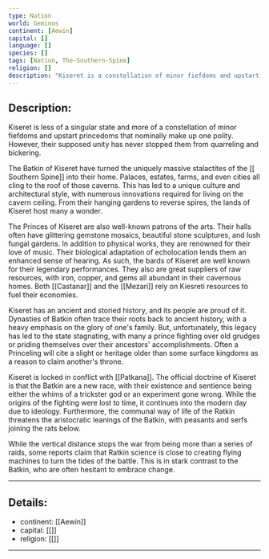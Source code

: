 ```yaml
---
type: Nation
world: Geminos
continent: [Aewin]
capital: []
language: []
species: []
tags: [Nation, The-Southern-Spine]
religion: []
description: "Kiseret is a constellation of minor fiefdoms and upstart princedoms that nominally make up one unified state. However, their supposed unity has never stopped them from squabbling and bickering."
---
```


## Description:

Kiseret is less of a singular state and more of a constellation of minor fiefdoms and upstart princedoms that nominally make up one polity. However, their supposed unity has never stopped them from quarreling and bickering.

The Batkin of Kiseret have turned the uniquely massive stalactites of the [[ Southern Spine]] into their home. Palaces, estates, farms, and even cities all cling to the roof of those caverns. This has led to a unique culture and architectural style, with numerous innovations required for living on the cavern ceiling. From their hanging gardens to reverse spires, the lands of Kiseret host many a wonder.

The Princes of Kiseret are also well-known patrons of the arts. Their halls often have glittering gemstone mosaics, beautiful stone sculptures, and lush fungal gardens. In addition to physical works, they are renowned for their love of music. Their biological adaptation of echolocation lends them an enhanced sense of hearing. As such, the bards of Kiseret are well known for their legendary performances. They also are great suppliers of raw resources, with iron, copper, and gems all abundant in their cavernous homes. Both [[Castanar]] and the [[Mezari]] rely on Kiesreti resources to fuel their economies. 

Kiseret has an ancient and storied history, and its people are proud of it. Dynasties of Batkin often trace their roots back to ancient history, with a heavy emphasis on the glory of one's family. But, unfortunately, this legacy has led to the state stagnating, with many a prince fighting over old grudges or priding themselves over their ancestors' accomplishments. Often a Princeling will cite a slight or heritage older than some surface kingdoms as a reason to claim another's throne.

Kiseret is locked in conflict with [[Patkana]]. The official doctrine of Kiseret is that the Batkin are a new race, with their existence and sentience being either the whims of a trickster god or an experiment gone wrong. While the origins of the fighting were lost to time, it continues into the modern day due to ideology. Furthermore, the communal way of life of the Ratkin threatens the aristocratic leanings of the Batkin, with peasants and serfs joining the rats below. 

While the vertical distance stops the war from being more than a series of raids, some reports claim that Ratkin science is close to creating flying machines to turn the tides of the battle. This is in stark contrast to the Batkin, who are often hesitant to embrace change. 


---
## Details:
- continent: [[Aewin]]
- capital: [[]]
- religion: [[]]

---




